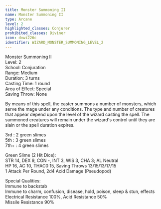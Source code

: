 ```yaml
---
title: Monster Summoning II
name: Monster Summoning II
type: Arcane
level: 2
highlighted_classes: Conjurer
prohibited_classes: Diviner
icon: dvwi226c
identifier: WIZARD_MONSTER_SUMMONING_LEVEL_2
---
```

Monster Summoning II  
Level: 2  
School: Conjuration  
Range: Medium  
Duration: 3 turns  
Casting Time: 1 round  
Area of Effect: Special  
Saving Throw: None  
  
By means of this spell, the caster summons a number of monsters, which serve the mage under any conditions. The type and number of creatures that appear depend upon the level of the wizard casting the spell. The summoned creatures will remain under the wizard's control until they are slain or the spell duration expires.  
  
3rd : 2 green slimes  
5th : 3 green slimes  
7th+ : 4 green slimes  
  
Green Slime (2 Hit Dice):  
STR 14, DEX 9, CON -, INT 3, WIS 3, CHA 3;  AL Neutral  
HP 16, AC 10, THAC0 15, Saving Throws 13/15/13/17/15  
1 Attack Per Round, 2d4 Acid Damage (Pseudopod)  
  
Special Qualities:  
Immune to backstab  
Immune to charm, confusion, disease, hold, poison, sleep &amp; stun, effects  
Electrical Resistance 100%, Acid Resistance 50%  
Missile Resistance 90%  
